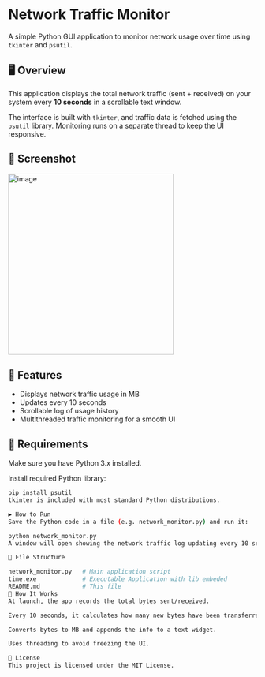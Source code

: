 # Network Traffic Monitor

A simple Python GUI application to monitor network usage over time using `tkinter` and `psutil`.

## 🖥️ Overview

This application displays the total network traffic (sent + received) on your system every **10 seconds** in a scrollable text window.

The interface is built with `tkinter`, and traffic data is fetched using the `psutil` library. Monitoring runs on a separate thread to keep the UI responsive.

## 📸 Screenshot

<img width="335" height="367" alt="image" src="https://github.com/user-attachments/assets/f59c0748-6690-456c-9521-dbe550d41692" />

## 🚀 Features

- Displays network traffic usage in MB
- Updates every 10 seconds
- Scrollable log of usage history
- Multithreaded traffic monitoring for a smooth UI

## 🧰 Requirements

Make sure you have Python 3.x installed.

Install required Python library:

```bash
pip install psutil
tkinter is included with most standard Python distributions.

▶️ How to Run
Save the Python code in a file (e.g. network_monitor.py) and run it:

python network_monitor.py
A window will open showing the network traffic log updating every 10 seconds.

📁 File Structure

network_monitor.py   # Main application script
time.exe             # Executable Application with lib embeded
README.md            # This file
🧠 How It Works
At launch, the app records the total bytes sent/received.

Every 10 seconds, it calculates how many new bytes have been transferred.

Converts bytes to MB and appends the info to a text widget.

Uses threading to avoid freezing the UI.

📄 License
This project is licensed under the MIT License.
